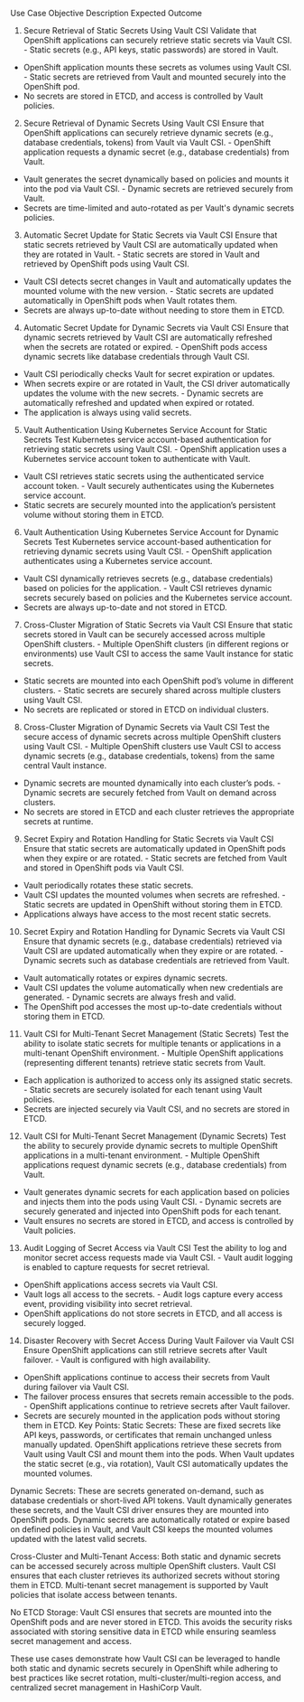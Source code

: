 
Use Case	Objective	Description	Expected Outcome
1. Secure Retrieval of Static Secrets Using Vault CSI	Validate that OpenShift applications can securely retrieve static secrets via Vault CSI.	- Static secrets (e.g., API keys, static passwords) are stored in Vault.
- OpenShift application mounts these secrets as volumes using Vault CSI.	- Static secrets are retrieved from Vault and mounted securely into the OpenShift pod.
- No secrets are stored in ETCD, and access is controlled by Vault policies.
2. Secure Retrieval of Dynamic Secrets Using Vault CSI	Ensure that OpenShift applications can securely retrieve dynamic secrets (e.g., database credentials, tokens) from Vault via Vault CSI.	- OpenShift application requests a dynamic secret (e.g., database credentials) from Vault.
- Vault generates the secret dynamically based on policies and mounts it into the pod via Vault CSI.	- Dynamic secrets are retrieved securely from Vault.
- Secrets are time-limited and auto-rotated as per Vault's dynamic secrets policies.
3. Automatic Secret Update for Static Secrets via Vault CSI	Ensure that static secrets retrieved by Vault CSI are automatically updated when they are rotated in Vault.	- Static secrets are stored in Vault and retrieved by OpenShift pods using Vault CSI.
- Vault CSI detects secret changes in Vault and automatically updates the mounted volume with the new version.	- Static secrets are updated automatically in OpenShift pods when Vault rotates them.
- Secrets are always up-to-date without needing to store them in ETCD.
4. Automatic Secret Update for Dynamic Secrets via Vault CSI	Ensure that dynamic secrets retrieved by Vault CSI are automatically refreshed when the secrets are rotated or expired.	- OpenShift pods access dynamic secrets like database credentials through Vault CSI.
- Vault CSI periodically checks Vault for secret expiration or updates.
- When secrets expire or are rotated in Vault, the CSI driver automatically updates the volume with the new secrets.	- Dynamic secrets are automatically refreshed and updated when expired or rotated.
- The application is always using valid secrets.
5. Vault Authentication Using Kubernetes Service Account for Static Secrets	Test Kubernetes service account-based authentication for retrieving static secrets using Vault CSI.	- OpenShift application uses a Kubernetes service account token to authenticate with Vault.
- Vault CSI retrieves static secrets using the authenticated service account token.	- Vault securely authenticates using the Kubernetes service account.
- Static secrets are securely mounted into the application’s persistent volume without storing them in ETCD.
6. Vault Authentication Using Kubernetes Service Account for Dynamic Secrets	Test Kubernetes service account-based authentication for retrieving dynamic secrets using Vault CSI.	- OpenShift application authenticates using a Kubernetes service account.
- Vault CSI dynamically retrieves secrets (e.g., database credentials) based on policies for the application.	- Vault CSI retrieves dynamic secrets securely based on policies and the Kubernetes service account.
- Secrets are always up-to-date and not stored in ETCD.
7. Cross-Cluster Migration of Static Secrets via Vault CSI	Ensure that static secrets stored in Vault can be securely accessed across multiple OpenShift clusters.	- Multiple OpenShift clusters (in different regions or environments) use Vault CSI to access the same Vault instance for static secrets.
- Static secrets are mounted into each OpenShift pod’s volume in different clusters.	- Static secrets are securely shared across multiple clusters using Vault CSI.
- No secrets are replicated or stored in ETCD on individual clusters.
8. Cross-Cluster Migration of Dynamic Secrets via Vault CSI	Test the secure access of dynamic secrets across multiple OpenShift clusters using Vault CSI.	- Multiple OpenShift clusters use Vault CSI to access dynamic secrets (e.g., database credentials, tokens) from the same central Vault instance.
- Dynamic secrets are mounted dynamically into each cluster’s pods.	- Dynamic secrets are securely fetched from Vault on demand across clusters.
- No secrets are stored in ETCD and each cluster retrieves the appropriate secrets at runtime.
9. Secret Expiry and Rotation Handling for Static Secrets via Vault CSI	Ensure that static secrets are automatically updated in OpenShift pods when they expire or are rotated.	- Static secrets are fetched from Vault and stored in OpenShift pods via Vault CSI.
- Vault periodically rotates these static secrets.
- Vault CSI updates the mounted volumes when secrets are refreshed.	- Static secrets are updated in OpenShift without storing them in ETCD.
- Applications always have access to the most recent static secrets.
10. Secret Expiry and Rotation Handling for Dynamic Secrets via Vault CSI	Ensure that dynamic secrets (e.g., database credentials) retrieved via Vault CSI are updated automatically when they expire or are rotated.	- Dynamic secrets such as database credentials are retrieved from Vault.
- Vault automatically rotates or expires dynamic secrets.
- Vault CSI updates the volume automatically when new credentials are generated.	- Dynamic secrets are always fresh and valid.
- The OpenShift pod accesses the most up-to-date credentials without storing them in ETCD.
11. Vault CSI for Multi-Tenant Secret Management (Static Secrets)	Test the ability to isolate static secrets for multiple tenants or applications in a multi-tenant OpenShift environment.	- Multiple OpenShift applications (representing different tenants) retrieve static secrets from Vault.
- Each application is authorized to access only its assigned static secrets.	- Static secrets are securely isolated for each tenant using Vault policies.
- Secrets are injected securely via Vault CSI, and no secrets are stored in ETCD.
12. Vault CSI for Multi-Tenant Secret Management (Dynamic Secrets)	Test the ability to securely provide dynamic secrets to multiple OpenShift applications in a multi-tenant environment.	- Multiple OpenShift applications request dynamic secrets (e.g., database credentials) from Vault.
- Vault generates dynamic secrets for each application based on policies and injects them into the pods using Vault CSI.	- Dynamic secrets are securely generated and injected into OpenShift pods for each tenant.
- Vault ensures no secrets are stored in ETCD, and access is controlled by Vault policies.
13. Audit Logging of Secret Access via Vault CSI	Test the ability to log and monitor secret access requests made via Vault CSI.	- Vault audit logging is enabled to capture requests for secret retrieval.
- OpenShift applications access secrets via Vault CSI.
- Vault logs all access to the secrets.	- Audit logs capture every access event, providing visibility into secret retrieval.
- OpenShift applications do not store secrets in ETCD, and all access is securely logged.
14. Disaster Recovery with Secret Access During Vault Failover via Vault CSI	Ensure OpenShift applications can still retrieve secrets after Vault failover.	- Vault is configured with high availability.
- OpenShift applications continue to access their secrets from Vault during failover via Vault CSI.
- The failover process ensures that secrets remain accessible to the pods.	- OpenShift applications continue to retrieve secrets after Vault failover.
- Secrets are securely mounted in the application pods without storing them in ETCD.
Key Points:
Static Secrets: These are fixed secrets like API keys, passwords, or certificates that remain unchanged unless manually updated. OpenShift applications retrieve these secrets from Vault using Vault CSI and mount them into the pods. When Vault updates the static secret (e.g., via rotation), Vault CSI automatically updates the mounted volumes.

Dynamic Secrets: These are secrets generated on-demand, such as database credentials or short-lived API tokens. Vault dynamically generates these secrets, and the Vault CSI driver ensures they are mounted into OpenShift pods. Dynamic secrets are automatically rotated or expire based on defined policies in Vault, and Vault CSI keeps the mounted volumes updated with the latest valid secrets.

Cross-Cluster and Multi-Tenant Access: Both static and dynamic secrets can be accessed securely across multiple OpenShift clusters. Vault CSI ensures that each cluster retrieves its authorized secrets without storing them in ETCD. Multi-tenant secret management is supported by Vault policies that isolate access between tenants.

No ETCD Storage: Vault CSI ensures that secrets are mounted into the OpenShift pods and are never stored in ETCD. This avoids the security risks associated with storing sensitive data in ETCD while ensuring seamless secret management and access.

These use cases demonstrate how Vault CSI can be leveraged to handle both static and dynamic secrets securely in OpenShift while adhering to best practices like secret rotation, multi-cluster/multi-region access, and centralized secret management in HashiCorp Vault.



